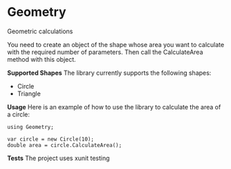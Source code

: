 # Geometry
Geometric calculations

You need to create an object of the shape whose area you want to calculate with the required number of parameters.
Then call the CalculateArea method with this object.

**Supported Shapes**
The library currently supports the following shapes:
- Circle
- Triangle

**Usage**
Here is an example of how to use the library to calculate the area of a circle:
```cshart
using Geometry;

var circle = new Circle(10);
double area = circle.CalculateArea();
```

**Tests**
The project uses xunit testing 
